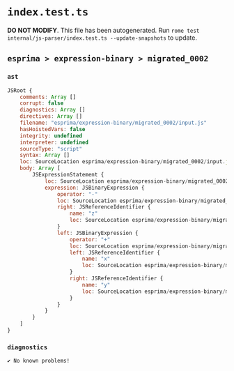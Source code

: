 # `index.test.ts`

**DO NOT MODIFY**. This file has been autogenerated. Run `rome test internal/js-parser/index.test.ts --update-snapshots` to update.

## `esprima > expression-binary > migrated_0002`

### `ast`

```javascript
JSRoot {
	comments: Array []
	corrupt: false
	diagnostics: Array []
	directives: Array []
	filename: "esprima/expression-binary/migrated_0002/input.js"
	hasHoistedVars: false
	integrity: undefined
	interpreter: undefined
	sourceType: "script"
	syntax: Array []
	loc: SourceLocation esprima/expression-binary/migrated_0002/input.js 1:0-2:0
	body: Array [
		JSExpressionStatement {
			loc: SourceLocation esprima/expression-binary/migrated_0002/input.js 1:0-1:9
			expression: JSBinaryExpression {
				operator: "-"
				loc: SourceLocation esprima/expression-binary/migrated_0002/input.js 1:0-1:9
				right: JSReferenceIdentifier {
					name: "z"
					loc: SourceLocation esprima/expression-binary/migrated_0002/input.js 1:8-1:9 (z)
				}
				left: JSBinaryExpression {
					operator: "+"
					loc: SourceLocation esprima/expression-binary/migrated_0002/input.js 1:0-1:5
					left: JSReferenceIdentifier {
						name: "x"
						loc: SourceLocation esprima/expression-binary/migrated_0002/input.js 1:0-1:1 (x)
					}
					right: JSReferenceIdentifier {
						name: "y"
						loc: SourceLocation esprima/expression-binary/migrated_0002/input.js 1:4-1:5 (y)
					}
				}
			}
		}
	]
}
```

### `diagnostics`

```
✔ No known problems!

```
